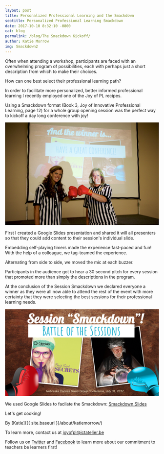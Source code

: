 ```yaml
---
layout: post
title: Personalized Professional Learning and the Smackdown
seotitle: Personalized Professional Learning Smackdown
date: 2017-10-10 8:32:10 -0800
cat: blog
permalink: /blog/The Smackdown Kickoff/
author: Katie Morrow
img: Smackdown2
---
```

Often when attending a workshop, participants are faced with an overwhelming program of possibilities, each with perhaps just a short description from which to make their choices. 

How can one best select their professional learning path? 

In order to facilitate more personalized, better informed professional learning I recently employed one of the Joy of PL recipes. 

Using a Smackdown format (Book 3, Joy of Innovative Professional Learning, page 12) for a whole group opening session was the perfect way to kickoff a day long conference with joy!

<img src="/img/Smackdown1.jpg" alt="The Referees">

First I created a Google Slides presentation and shared it will all presenters so that they could add content to their session's individual slide. 

Embedding self-playing timers made the experience fast-paced and fun! With the help of a colleague, we tag-teamed the experience. 

Alternating from side to side, we moved the mic at each buzzer. 

Participants in the audience got to hear a 30 second pitch for every session that promoted more than simply the descriptions in the program. 

At the conclusion of the Session Smackdown we declared everyone a winner as they were all now able to attend the rest of the event with more certainty that they were selecting the best sessions for their professional learning needs. 

<img src="/img/Smackdown2.png" alt="Smackdown Google Slides">

We used Google Slides to facilate the Smackdown: [Smackdown Slides](https://docs.google.com/presentation/d/12gkeA3bWxozbGVfSoVjNuwwb2x4-aevXSltaorlpkP8/edit?usp=sharing)

Let's get cooking!

By
[Katie]({{ site.baseurl }}/about/katiemorrow/)

To learn more, contact us at joyofpl@ictatelier.be 

Follow us on [Twitter](https://twitter.com/joyofpl) and [Facebook](https://www.facebook.com/joyofpl/) to learn more about our commitment to teachers be learners first! 
